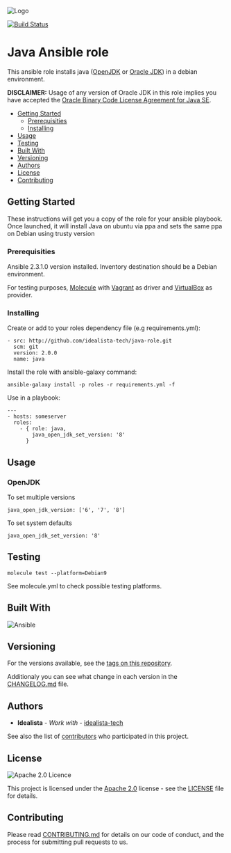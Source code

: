![Logo](https://raw.githubusercontent.com/idealista/java-role/master/logo.gif)

[![Build Status](https://travis-ci.org/idealista/java-role.png)](https://travis-ci.org/idealista/java-role)

# Java Ansible role

This ansible role installs java ([OpenJDK](http://openjdk.java.net/) or [Oracle JDK](http://www.oracle.com/technetwork/java/javase/overview/index.html)) in a debian environment.

**DISCLAIMER:** Usage of any version of Oracle JDK in this role implies you have accepted the
[Oracle Binary Code License Agreement for Java SE](http://www.oracle.com/technetwork/java/javase/terms/license/index.html).

- [Getting Started](#getting-started)
	- [Prerequisities](#prerequisities)
	- [Installing](#installing)
- [Usage](#usage)
- [Testing](#testing)
- [Built With](#built-with)
- [Versioning](#versioning)
- [Authors](#authors)
- [License](#license)
- [Contributing](#contributing)

## Getting Started

These instructions will get you a copy of the role for your ansible playbook. Once launched, it will install Java on ubuntu via ppa and sets the same ppa on Debian using trusty version

### Prerequisities

Ansible 2.3.1.0 version installed.
Inventory destination should be a Debian environment.

For testing purposes, [Molecule](https://molecule.readthedocs.io/) with [Vagrant](https://www.vagrantup.com/) as driver and [VirtualBox](https://www.virtualbox.org/) as provider.

### Installing

Create or add to your roles dependency file (e.g requirements.yml):

```
- src: http://github.com/idealista-tech/java-role.git
  scm: git
  version: 2.0.0
  name: java
```

Install the role with ansible-galaxy command:

```
ansible-galaxy install -p roles -r requirements.yml -f
```

Use in a playbook:

```
---
- hosts: someserver
  roles:
    - { role: java,
        java_open_jdk_set_version: '8'
      }
```

## Usage

### OpenJDK

To set multiple versions

```
java_open_jdk_version: ['6', '7', '8']
```

To set system defaults

```
java_open_jdk_set_version: '8'
```

## Testing

```
molecule test --platform=Debian9
```

See molecule.yml to check possible testing platforms.

## Built With

![Ansible](https://img.shields.io/badge/ansible-2.3.1.0-green.svg)

## Versioning

For the versions available, see the [tags on this repository](https://github.com/idealista-tech/java-role/tags).

Additionaly you can see what change in each version in the [CHANGELOG.md](CHANGELOG.md) file.

## Authors

* **Idealista** - *Work with* - [idealista-tech](https://github.com/idealista-tech)

See also the list of [contributors](https://github.com/idealista-tech/java-role/contributors) who participated in this project.

## License

![Apache 2.0 Licence](https://img.shields.io/hexpm/l/plug.svg)

This project is licensed under the [Apache 2.0](https://www.apache.org/licenses/LICENSE-2.0) license - see the [LICENSE](LICENSE) file for details.

## Contributing

Please read [CONTRIBUTING.md](.github/CONTRIBUTING.md) for details on our code of conduct, and the process for submitting pull requests to us.
